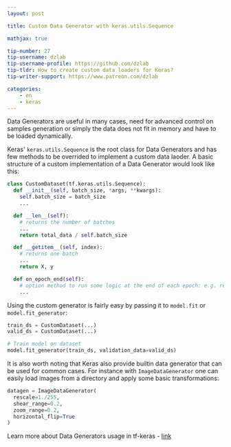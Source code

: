 ```yaml
---
layout: post

title: Custom Data Generator with keras.utils.Sequence

mathjax: true

tip-number: 27
tip-username: dzlab
tip-username-profile: https://github.com/dzlab
tip-tldr: How to create custom data loaders for Keras?
tip-writer-support: https://www.patreon.com/dzlab

categories:
    - en
    - keras
---
```


Data Generators are useful in many cases, need for advanced control on samples generation or simply the data does not fit in memory and have to be loaded dynamically.

Keras' `keras.utils.Sequence` is the root class for Data Generators and has few methods to be overrided to implement a custom data laoder. A basic structure of a custom implementation of a Data Generator would look like this:

```python
class CustomDataset(tf.keras.utils.Sequence):
  def __init__(self, batch_size, *args, **kwargs):
    self.batch_size = batch_size
    ...

  def __len__(self):
    # returns the number of batches
    ...
    return total_data / self.batch_size

  def __getitem__(self, index):
    # returns one batch
    ...
    return X, y

  def on_epoch_end(self):
    # option method to run some logic at the end of each epoch: e.g. reshuffling
    ...
```

Using the custom generator is fairly easy by passing it to `model.fit` or `model.fit_generator`:

```python
train_ds = CustomDataset(...)
valid_ds = CustomDataset(...)

# Train model on dataset
model.fit_generator(train_ds, validation_data=valid_ds)
```

It is also worth noting that Keras also provide builtin data generator that can be used for common cases. For instance with `ImageDataGenerator` one can easily load images from a directory and apply some basic transformations:
```python
datagen = ImageDataGenerator(
  rescale=1./255,
  shear_range=0.2,
  zoom_range=0.2,
  horizontal_flip=True
)
```

Learn more about Data Generators usage in tf-keras - [link](https://www.tensorflow.org/api_docs/python/tf/keras/utils/Sequence)